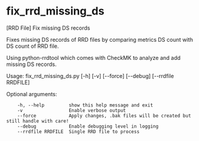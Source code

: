 # fix_rrd_missing_ds
[RRD File] Fix missing DS records

Fixes missing DS records of RRD files by comparing metrics DS count with DS count of RRD file.

Using python-rrdtool which comes with CheckMK to analyze and add missing DS records.

Usage: fix_rrd_missing_ds.py [-h] [-v] [--force] [--debug] [--rrdfile RRDFILE]

Optional arguments:

        -h, --help         show this help message and exit
        -v                 Enable verbose output
        --force            Apply changes, .bak files will be created but still handle with care!
        --debug            Enable debugging level in logging
        --rrdfile RRDFILE  Single RRD file to process
